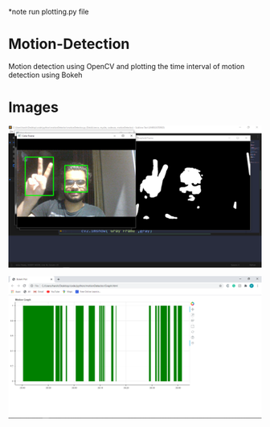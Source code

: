 *note run plotting.py file 

# Motion-Detection
Motion detection using OpenCV and plotting the time interval of motion detection using Bokeh
# Images
![](Screenshots/2020-07-16.png)

![](Screenshots/2020-07-16%20(1).png)
